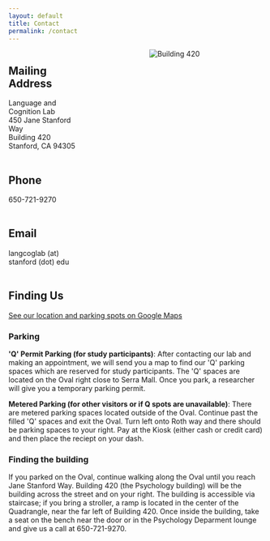 ```yaml
---
layout: default
title: Contact
permalink: /contact
---
```

<div style="width: 100%">
<div style="float: left; width: 30%">

<h2><b>Mailing Address</b></h2>
Language and Cognition Lab<br>
450 Jane Stanford Way<br>
Building 420<br>
Stanford, CA 94305<br>
<br>

<h2><b>Phone</b></h2>
650-721-9270<br>
<br>

<h2><b>Email</b></h2>
langcoglab (at) stanford (dot) edu<br>
<br>
</div>

<div style="float: right; text-align: center; margin-right 1em; width: 70%">

<img src="{{site.url}}{{site.baseurl}}/images/building420.jpg" alt="Building 420">

<div id="fb-root"></div>
<script>
(function(d, s, id) {
    var js, fjs = d.getElementsByTagName(s)[0];
    if (d.getElementById(id)) return;
    js = d.createElement(s); js.id = id;
    js.src = "//connect.facebook.net/en_US/all.js#xfbml=1";
    fjs.parentNode.insertBefore(js, fjs);
}(document, 'script', 'facebook-jssdk'));
</script>

<div class="fb-like-box" data-href="https://www.facebook.com/pages/Stanford-Language-and-Cognition-Lab/404840506208793" data-width="292" data-height="80" data-show-faces="false" data-stream="false" data-header="true"></div>
</div>
</div>
<div style="clear: both"></div>

## Finding Us

[See our location and parking spots on Google Maps](http://maps.google.com/maps/ms?hl=en&ie=UTF8&msa=0&msid=214827702451516985252.0004a0c1114e61eb8b987&ll=37.429581,-122.163162&spn=0.017414,0.030899&z=15)

### Parking

**'Q' Permit Parking (for study participants)**: After contacting our lab and making an appointment, we will send you a map to find our 'Q' parking spaces which are reserved for study participants. The 'Q' spaces are located on the Oval right close to Serra Mall. Once you park, a researcher will give you a temporary parking permit.
<br>

**Metered Parking (for other visitors or if Q spots are unavailable)**: There are metered parking spaces located outside of the Oval. Continue past the filled 'Q' spaces and exit the Oval. Turn left onto Roth way and there should be parking spaces to your right. Pay at the Kiosk (either cash or credit card) and then place the reciept on your dash.
<br>

### Finding the building
If you parked on the Oval, continue walking along the Oval until you reach Jane Stanford Way. Building 420 (the Psychology building) will be the building across the street and on your right. The building is accessible via staircase; if you bring a stroller, a ramp is located in the center of the Quadrangle, near the far left of Building 420. Once inside the building, take a seat on the bench near the door or in the Psychology Deparment lounge and give us a call at 650-721-9270. 
